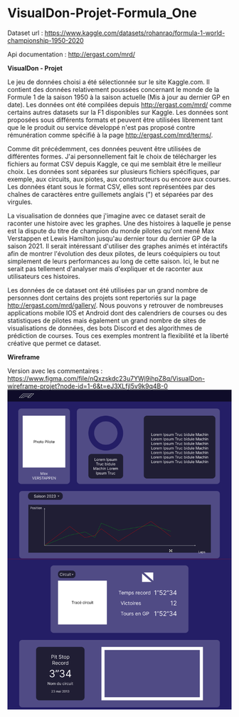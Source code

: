 # VisualDon-Projet-Formula_One

Dataset url : https://www.kaggle.com/datasets/rohanrao/formula-1-world-championship-1950-2020

Api documentation : http://ergast.com/mrd/

**VisualDon - Projet**

Le jeu de données choisi a été sélectionnée sur le site Kaggle.com. Il contient des données relativement poussées concernant le monde de la Formule 1 de la saison 1950 à la saison actuelle (Mis à jour au dernier GP en date). Les données ont été compilées depuis http://ergast.com/mrd/ comme certains autres datasets sur la F1 disponibles sur Kaggle. Les données sont proposées sous différents formats et peuvent être utilisées librement tant que le le produit ou service développé n'est pas proposé contre rémunération comme spécifié à la page http://ergast.com/mrd/terms/.

Comme dit précédemment, ces données peuvent être utilisées de différentes formes. J'ai personnellement fait le choix de télécharger les fichiers au format CSV depuis Kaggle, ce qui me semblait être le meilleur choix. Les données sont séparées sur plusieurs fichiers spécifiques, par exemple, aux circuits, aux piotes, aux constructeurs ou encore aux courses. Les données étant sous le format CSV, elles sont représentées par des chaînes de caractères entre guillemets anglais (") et séparées par des virgules.  

La visualisation de données que j'imagine avec ce dataset serait de raconter une histoire avec les graphes. Une des histoires à laquelle je pense est la dispute du titre de champion du monde pilotes qu'ont mené Max Verstappen et Lewis Hamilton jusqu'au dernier tour du dernier GP de la saison 2021. Il serait intéressant d'utiliser des graphes animés et intéractifs afin de montrer l'évolution des deux pilotes, de leurs coéquipiers ou tout simplement de leurs performances au long de cette saison. Ici, le but ne serait pas tellement d'analyser mais d'expliquer et de raconter aux utilisateurs ces histoires.

Les données de ce dataset ont été utilisées par un grand nombre de personnes dont certains des projets sont repertoriés sur la page http://ergast.com/mrd/gallery/. Nous pouvons y retrouver de nombreuses applications mobile IOS et Android dont des calendriers de courses ou des statistiques de pilotes mais également un grand nombre de sites de visualisations de données, des bots Discord et des algorithmes de prédiction de courses. Tous ces exemples montrent la flexibilité et la liberté créative que permet ce dataset. 

**Wireframe**

Version avec les commentaires : https://www.figma.com/file/nQxzskdc23u7YWj9ihpZ8q/VisualDon-wireframe-projet?node-id=1-6&t=eJ3XLfjl5v9k9q4B-0
![Wireframe du projet ](https://github.com/RicoDelgad0/VisualDon-Projet-Formula_One/blob/main/VisualDon-Projet-Wireframe.jpg?raw=true)
